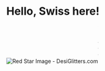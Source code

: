 # Hello, Swiss here!
<img src="https://www.desiglitters.com/wp-content/uploads/2017/05/Red-Star-Image.gif" alt="Red Star Image - DesiGlitters.com"/><img width="1" height="100" alt="image" src="https://github.com/user-attachments/assets/4feab3f5-002d-4b4a-9583-0109e4a01678" />


